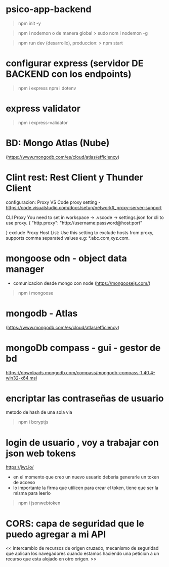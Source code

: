 # psico-app-backend
> npm init -y

> npm i nodemon o de manera global > sudo nom i nodemon -g

> npm run dev (desarrollo), produccion: > npm start

# configurar express (servidor DE BACKEND con los endpoints)
> npm i express
> npm i dotenv

# express validator

> npm i express-validator

# BD: Mongo Atlas (Nube)
(https://www.mongodb.com/es/cloud/atlas/efficiency)

# Clint rest: Rest Client y Thunder Client
configuracion:
Proxy
VS Code proxy setting - https://code.visualstudio.com/docs/setup/network#_proxy-server-support

CLI Proxy
You need to set in workspace -> .vscode -> settings.json for cli to use proxy.
{
  "http.proxy": "http://username:password@host:port"

}
exclude Proxy Host List: Use this setting to exclude hosts from proxy, supports comma separated values e.g: *.abc.com,xyz.com.

# mongoose odn - object data manager
- comunicacion desde mongo con node
(https://mongoosejs.com/)

> npm i mongoose

# mongodb - Atlas
(https://www.mongodb.com/es/cloud/atlas/efficiency)

# mongoDb compass - gui - gestor de bd
https://downloads.mongodb.com/compass/mongodb-compass-1.40.4-win32-x64.msi

# encriptar las contraseñas de usuario
metodo de hash de una sola via
> npm i bcryptjs

# login de usuario , voy a trabajar con json web tokens
https://jwt.io/
* en el momento que creo un nuevo usuario deberia generarle un token de acceso  
* lo importante la firma que utilicen para crear el token, tiene que ser la misma para leerlo

> npm i jsonwebtoken

# CORS: capa de seguridad que le puedo agregar a mi API
<< intercambio de recursos de origen cruzado, mecanismo de seguridad que aplican los navegadores cuando estamos haciendo una peticion a un recurso que esta alojado en otro origen. >>
